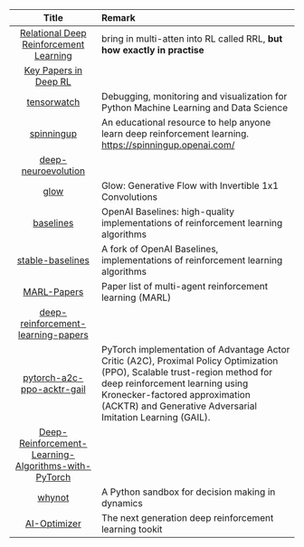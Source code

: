 | Title | Remark |
| :---: | :----- |
| [Relational Deep Reinforcement Learning](https://arxiv.org/abs/1806.01830) | bring in multi-atten into RL called RRL, **but how exactly in practise** |
|[Key Papers in Deep RL](https://spinningup.openai.com/en/latest/spinningup/keypapers.html)||
|[tensorwatch](https://github.com/microsoft/tensorwatch)|Debugging, monitoring and visualization for Python Machine Learning and Data Science|
|[spinningup](https://github.com/openai/spinningup)|An educational resource to help anyone learn deep reinforcement learning. https://spinningup.openai.com/|
|[deep-neuroevolution](https://github.com/uber-research/deep-neuroevolution)|
|[glow](https://github.com/openai/glow)|Glow: Generative Flow with Invertible 1x1 Convolutions|
|[baselines](https://github.com/openai/baselines)|OpenAI Baselines: high-quality implementations of reinforcement learning algorithms|
|[stable-baselines](https://github.com/hill-a/stable-baselines)|A fork of OpenAI Baselines, implementations of reinforcement learning algorithms |
|[MARL-Papers](https://github.com/LantaoYu/MARL-Papers)|Paper list of multi-agent reinforcement learning (MARL)|
|[deep-reinforcement-learning-papers](https://github.com/junhyukoh/deep-reinforcement-learning-papers)|
|[pytorch-a2c-ppo-acktr-gail](https://github.com/ikostrikov/pytorch-a2c-ppo-acktr-gail)|PyTorch implementation of Advantage Actor Critic (A2C), Proximal Policy Optimization (PPO), Scalable trust-region method for deep reinforcement learning using Kronecker-factored approximation (ACKTR) and Generative Adversarial Imitation Learning (GAIL).|
|[Deep-Reinforcement-Learning-Algorithms-with-PyTorch](https://github.com/p-christ/Deep-Reinforcement-Learning-Algorithms-with-PyTorch)|
|[whynot](https://github.com/zykls/whynot)|A Python sandbox for decision making in dynamics|
|[AI-Optimizer](https://github.com/TJU-DRL-LAB/AI-Optimizer)|The next generation deep reinforcement learning tookit|



